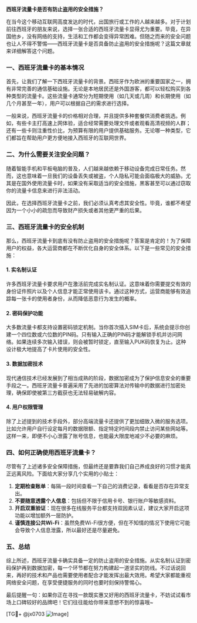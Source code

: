 **西班牙流量卡是否有防止盗用的安全措施？**

在当今这个移动互联网高度发达的时代，出国旅行或工作的人越来越多。对于计划前往西班牙的朋友来说，选择一张合适的西班牙流量卡显得尤为重要。毕竟，在异国他乡，没有网络的支持，生活和工作都会变得异常困难。但随之而来的安全问题也让人不得不警惕——西班牙流量卡是否具备防止盗用的安全措施呢？这篇文章就来详细解答这个问题。

### 一、西班牙流量卡的基本情况

首先，让我们了解一下西班牙流量卡的背景。西班牙作为欧洲的重要国家之一，拥有非常完善的通信基础设施。无论是本地居民还是外国游客，都可以轻松购买到各种类型的流量卡。这些流量卡通常分为短期使用（如几天或几周）和长期使用（如几个月甚至一年），用户可以根据自己的需求进行选择。

一般来说，西班牙流量卡的价格相对合理，并且提供多种套餐供消费者挑选。例如，有些卡主打高速上网体验，适合经常需要处理文件或者观看高清视频的人群；还有一些卡则注重性价比，为预算有限的用户提供基础服务。无论哪一种类型，它们都旨在帮助用户更方便地接入西班牙的互联网世界。

### 二、为什么需要关注安全问题？

随着智能手机和平板电脑的普及，人们越来越依赖于移动设备完成日常任务。然而，这也意味着一旦我们的设备丢失或被盗，个人隐私可能会面临极大的威胁。尤其是在国外使用流量卡时，如果没有采取适当的安全措施，黑客甚至可以通过窃取你的流量卡信息来进行非法活动。

因此，在选择西班牙流量卡之前，我们必须认真考虑其安全性。毕竟，谁都不希望因为一个小小的疏忽而导致财产损失或者其他更严重的后果。

### 三、西班牙流量卡的安全机制

那么，西班牙流量卡到底有没有防止盗用的安全措施呢？答案是肯定的！为了保障用户的权益，各大运营商都在不断优化自身的安全体系。以下是一些常见的安全措施：

#### 1. 实名制认证
许多西班牙流量卡要求用户在激活前完成实名制认证。这意味着你需要提交有效的身份证件照片以及个人信息才能正常使用该卡。通过这种方式，运营商能够有效追踪每一张卡的使用者身份，从而降低恶意行为发生的概率。

#### 2. 密码保护功能
大多数流量卡都支持设置密码锁定机制。当你首次插入SIM卡后，系统会提示你创建一个四位数或六位数的PIN码。只有输入正确的PIN码才能解锁手机并访问网络。如果连续多次输入错误，则会被暂时锁定，直至输入PUK码恢复为止。这种设计极大地提高了卡片使用的安全性。

#### 3. 数据加密技术
现代通信技术已经发展到了相当成熟的阶段，数据加密成为了保护信息安全的重要手段之一。西班牙流量卡普遍采用了先进的加密算法对传输中的数据进行加密处理，确保即使被第三方截获也无法轻易破解内容。

#### 4. 用户权限管理
除了上述提到的技术手段外，部分高端流量卡还提供了更加细致入微的服务选项。比如允许用户自行设定每月的数据限额、指定特定时间段内禁止访问某些网站等。这样一来，即便不小心泄露了账号信息，也能最大限度地减少不必要的麻烦。

### 四、如何正确使用西班牙流量卡？

尽管有了上述诸多安全保障措施，但最终还是要靠我们自己养成良好的习惯才能真正远离风险。下面给大家分享几个实用的小贴士：

1. **定期检查账单**：每隔一段时间查看一下自己的消费记录，看看是否存在异常支出。
2. **不要随意透露个人信息**：包括但不限于信用卡号、银行账户等敏感资料。
3. **开启双重验证**：现在很多在线服务平台都支持双因素认证，建议大家开启这项功能以增加额外一层防护。
4. **谨慎连接公共Wi-Fi**：虽然免费Wi-Fi很方便，但在不知情的情况下使用它可能会导致个人信息泄露，所以最好还是尽量避免。

### 五、总结

综上所述，西班牙流量卡确实具备一定的防止盗用的安全措施。从实名制认证到密码保护再到数据加密，每一个环节都在努力构建起一道坚实的防线。不过话说回来，再好的技术和产品也需要使用者配合才能发挥出最大效用。希望大家都能重视网络安全问题，在享受便捷服务的同时也要时刻保持警惕心。

最后提醒一句：如果你正在寻找一款既实惠又好用的西班牙流量卡，不妨试试看市场上口碑较好的品牌吧！它们往往能给你带来意想不到的惊喜哦~

[TG💪+ @jx0703 ![Image](https://github.com/user-attachments/assets/dbca1d08-cadb-493c-b0ec-ad6f7a83f270)]